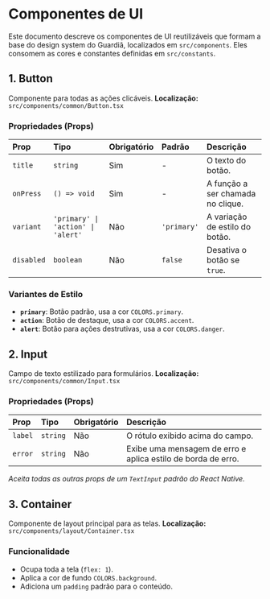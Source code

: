 # Componentes de UI

Este documento descreve os componentes de UI reutilizáveis que formam a base do design system do Guardiã, localizados em `src/components`. Eles consomem as cores e constantes definidas em `src/constants`.

## 1. Button

Componente para todas as ações clicáveis.
**Localização:** `src/components/common/Button.tsx`

### Propriedades (Props)

| Prop | Tipo | Obrigatório | Padrão | Descrição |
| :--- | :--- | :--- | :--- | :--- |
| `title` | `string` | Sim | - | O texto do botão. |
| `onPress` | `() => void` | Sim | - | A função a ser chamada no clique. |
| `variant` | `'primary' \| 'action' \| 'alert'` | Não | `'primary'` | A variação de estilo do botão. |
| `disabled`| `boolean` | Não | `false` | Desativa o botão se `true`. |

### Variantes de Estilo

* **`primary`**: Botão padrão, usa a cor `COLORS.primary`.
* **`action`**: Botão de destaque, usa a cor `COLORS.accent`.
* **`alert`**: Botão para ações destrutivas, usa a cor `COLORS.danger`.

## 2. Input

Campo de texto estilizado para formulários.
**Localização:** `src/components/common/Input.tsx`

### Propriedades (Props)

| Prop | Tipo | Obrigatório | Descrição |
| :--- | :--- | :--- | :--- |
| `label` | `string` | Não | O rótulo exibido acima do campo. |
| `error` | `string` | Não | Exibe uma mensagem de erro e aplica estilo de borda de erro. |

*Aceita todas as outras props de um `TextInput` padrão do React Native.*

## 3. Container

Componente de layout principal para as telas.
**Localização:** `src/components/layout/Container.tsx`

### Funcionalidade

* Ocupa toda a tela (`flex: 1`).
* Aplica a cor de fundo `COLORS.background`.
* Adiciona um `padding` padrão para o conteúdo.
